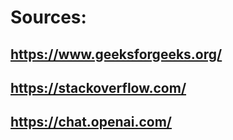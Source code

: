 # Sources:
 ## https://www.geeksforgeeks.org/
 ## https://stackoverflow.com/
 ## https://chat.openai.com/